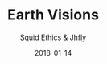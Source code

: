 ---
title: "Earth Visions"
subtitle: "Squid Ethics & Jhfly"
customForwardUrl: "https://www.youtube.com/watch?v=apsLpofxqCw"
displayImg: "https://img.youtube.com/vi/apsLpofxqCw/0.jpg"
date: "2018-01-14"
newTab: true 
---